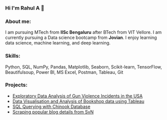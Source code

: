 ### Hi I'm Rahul A 👋

### About me:
I am pursuing MTech from __IISc Bengaluru__ after BTech from VIT Vellore. I am currently pursuing a Data science bootcamp from __Jovian__. I enjoy learning data science, machine learning, and deep learning.

### Skills:
Python, SQL, NumPy, Pandas, Matplotlib, Seaborn, Scikit-learn, TensorFlow, Beautifulsoup, Power BI, MS Excel, Postman, Tableau, Git

### Projects:
- [Exploratory Data Analysis of Gun Violence Incidents in the USA](https://jovian.com/rahulajvit/eda-project-guns-usa)
- [Data Visualisation and Analysis of Bookshop data using Tableau](https://public.tableau.com/shared/8DPH3GGWJ?:display_count=n&:origin=viz_share_link)
- [SQL Querying with Chinook Database](https://jovian.com/rahulajvit/merged-sql-assignments)
- [Scraping popular blog details from SvN](https://github.com/Rahulaj98/Web-scraping-Project.git)


<!--
**Rahulaj98/Rahulaj98** is a ✨ _special_ ✨ repository because its `README.md` (this file) appears on your GitHub profile.

Here are some ideas to get you started:

- 🔭 I’m currently working on ...
- 🌱 I’m currently learning ...
- 👯 I’m looking to collaborate on ...
- 🤔 I’m looking for help with ...
- 💬 Ask me about ...
- 📫 How to reach me: ...
- 😄 Pronouns: ...
- ⚡ Fun fact: ...
-->
